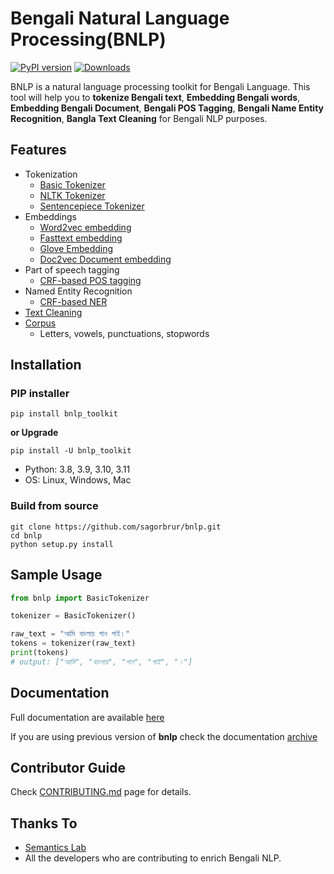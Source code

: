 # Bengali Natural Language Processing(BNLP)

[![PyPI version](https://img.shields.io/pypi/v/bnlp_toolkit)](https://pypi.org/project/bnlp-toolkit/)
[![Downloads](https://static.pepy.tech/badge/bnlp_toolkit)](https://pepy.tech/project/bnlp_toolkit)

BNLP is a natural language processing toolkit for Bengali Language. This tool will help you to **tokenize Bengali text**, **Embedding Bengali words**, **Embedding Bengali Document**, **Bengali POS Tagging**, **Bengali Name Entity Recognition**, **Bangla Text Cleaning** for Bengali NLP purposes.


## Features
- Tokenization
   - [Basic Tokenizer](./docs/README.md#basic-tokenizer)
   - [NLTK Tokenizer](./docs/README.md#nltk-tokenization)
   - [Sentencepiece Tokenizer](./docs/README.md#bengali-sentencepiece-tokenization)
- Embeddings
   - [Word2vec embedding](./docs/README.md#bengali-word2vec)
   - [Fasttext embedding](./docs/README.md#bengali-fasttext)
   - [Glove Embedding](./docs/README.md#bengali-glove-word-vectors)
   - [Doc2vec Document embedding](./docs/README.md#document-embedding)
- Part of speech tagging
   - [CRF-based POS tagging](./docs/README.md#bengali-crf-pos-tagging)
- Named Entity Recognition
   - [CRF-based NER](./docs/README.md#bengali-crf-ner)
- [Text Cleaning](./docs/README.md#text-cleaning)
- [Corpus](./docs/README.md#bengali-corpus-class)
   - Letters, vowels, punctuations, stopwords

## Installation

### PIP installer

  ```
  pip install bnlp_toolkit
  ```
  **or Upgrade**

  ```
  pip install -U bnlp_toolkit
  ```
  - Python: 3.8, 3.9, 3.10, 3.11
  - OS: Linux, Windows, Mac

### Build from source
```
git clone https://github.com/sagorbrur/bnlp.git
cd bnlp
python setup.py install
```

## Sample Usage

```py
from bnlp import BasicTokenizer

tokenizer = BasicTokenizer()

raw_text = "আমি বাংলায় গান গাই।"
tokens = tokenizer(raw_text)
print(tokens)
# output: ["আমি", "বাংলায়", "গান", "গাই", "।"]
```

## Documentation
Full documentation are available [here](https://github.com/sagorbrur/bnlp/tree/master/docs)

If you are using previous version of **bnlp** check the documentation [archive](https://github.com/sagorbrur/bnlp/tree/master/docs/archive)

## Contributor Guide

Check [CONTRIBUTING.md](https://github.com/sagorbrur/bnlp/blob/master/CONTRIBUTING.md) page for details.


## Thanks To

* [Semantics Lab](https://www.facebook.com/lab.semantics/)
* All the developers who are contributing to enrich Bengali NLP.
